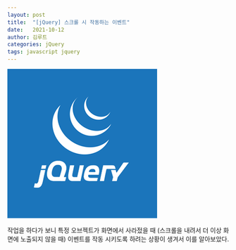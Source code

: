 ```yaml
---
layout: post
title:  "[jQuery] 스크롤 시 작동하는 이벤트"
date:   2021-10-12
author: 김루트
categories: jQuery
tags: javascript jquery
---
```


<img src="/assets/jquery_logo.png" width="340" height="340">

작업을 하다가 보니 특정 오브젝트가 화면에서 사라젔을 때 (스크롤을 내려서 더 이상 화면에 노출되지 않을 때) 이벤트를 작동 시키도록 하려는 상황이 생겨서 이를 알아보았다.